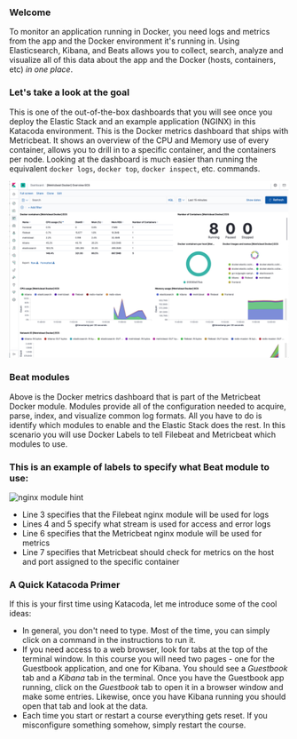 ### Welcome

To monitor an application running in Docker, you need logs and metrics from the app and the Docker environment it's running in. Using Elasticsearch, Kibana, and Beats allows you to collect, search, analyze and visualize all of this data about the app and the Docker (hosts, containers, etc) *in one place*. 

### Let's take a look at the goal
This is one of the out-of-the-box dashboards that you will see once you deploy the Elastic Stack and an example application (NGINX) in this Katacoda environment.  This is the Docker metrics dashboard that ships with Metricbeat.  It shows an overview of the CPU and Memory use of every container, allows you to drill in to a specific container, and the containers per node.  Looking at the dashboard is much easier than running the equivalent `docker logs`, `docker top`, `docker inspect`, etc. commands.

![Docker Dash](https://raw.githubusercontent.com/elastic/katacoda-scenarios/master/images/docker-dash2.png)

### Beat modules
Above is the Docker metrics dashboard that is part of the Metricbeat Docker module.  Modules provide all  of the configuration needed to acquire,  parse, index, and visualize common log formats. All you have to do is identify which modules to enable and the Elastic Stack does the rest.  In this scenario you will use Docker Labels to tell Filebeat and Metricbeat which modules to use. 

### This is an example of labels to specify what Beat module to use:
![nginx module hint](https://raw.githubusercontent.com/elastic/katacoda-scenarios/master/images/docker-hints-autodiscover.png)

 - Line 3 specifies that the Filebeat nginx module will be used for logs
 - Lines 4 and 5 specify what stream is used for access and error logs
 - Line 6 specifies that the Metricbeat nginx module will be used for metrics
 - Line 7 specifies that Metricbeat should check for metrics on the host and  port assigned to the specific container

### A Quick Katacoda Primer
If this is your first time using Katacoda, let me introduce some of the cool ideas:

* In general, you don't need to type.  Most of the time, you can simply click on a command in the instructions to run it.
* If you need access to a web browser, look for tabs at the top of the terminal window. In this course you will need two pages - one for the Guestbook application, and one for  Kibana. You should see a *Guestbook* tab and a *Kibana* tab in the terminal.  Once you have the Guestbook app running, click on the *Guestbook* tab to open it in a browser window and make some entries. Likewise, once you have Kibana running you should open that tab and look at the data.
* Each time you start or restart a course everything gets reset. If you misconfigure something somehow, simply restart the course.


